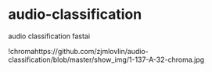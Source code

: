 # audio-classification
audio classification  fastai





!chromahttps://github.com/zjmlovlin/audio-classification/blob/master/show_img/1-137-A-32-chroma.jpg
